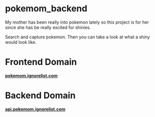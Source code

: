 # pokemom_backend
My mother has been really into pokemon lately so this project is for her since she has be really excited for shinies.

Search and capture pokemon. Then you can take a look at what a shiny would look like.

# Frontend Domain
**[pokemom.ignorelist.com](https://pokemom.ignorelist.com)**

# Backend Domain
**[api.pokemom.ignorelist.com](https://api.pokemom.ignorelist.com)**